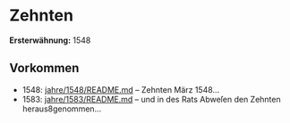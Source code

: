 # Zehnten

**Ersterwähnung:** 1548

## Vorkommen
- 1548: [jahre/1548/README.md](../jahre/1548/README.md) – Zehnten
März 1548...
- 1583: [jahre/1583/README.md](../jahre/1583/README.md) – und in des Rats
Abweſen den Zehnten heraus8genommen...
